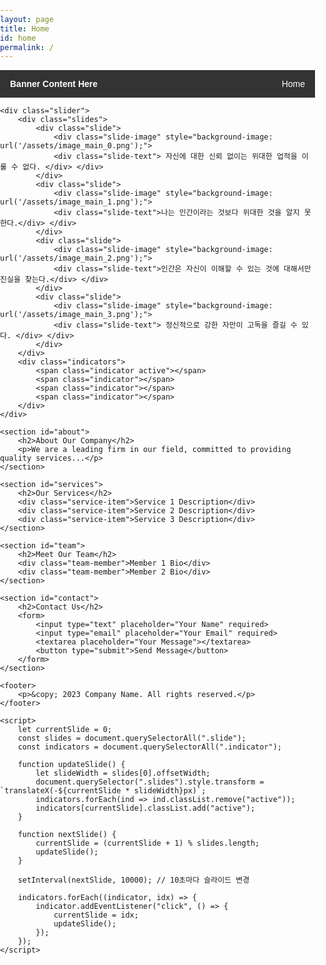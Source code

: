 ```yaml
---
layout: page
title: Home
id: home
permalink: /
---
```


<html lang="en">
<head>
<link href="https://fonts.googleapis.com/css2?family=Roboto:wght@400;700&display=swap" rel="stylesheet"> 
    <meta charset="UTF-8">
    <title>Your Company Name</title>
    <style>
        body {
            font-family: Arial, sans-serif;
            margin: 0;
            padding: 0;
        }
        nav {
            background-color: #333;
            overflow: hidden;
        }
        .banner-content {
            float: left;
            padding: 14px 16px;
            color: white;
            font-weight: bold;
        }
        nav ul {
            list-style-type: none;
            margin: 0;
            padding: 0;
            float: right;
        }
        nav ul li {
            float: left;
        }
        nav ul li a {
            display: block;
            color: white;
            text-align: center;
            padding: 14px 16px;
            text-decoration: none;
        }
        .sub-menu {
            display: none;
            position: absolute;
            background-color: #f9f9f9;
            box-shadow: 0px 8px 16px 0px rgba(0,0,0,0.2);
        }
        .sub-menu a {
            color: black;
            padding: 12px 16px;
            text-decoration: none;
            display: block;
            text-align: left;
        }
        nav ul li:hover .sub-menu {
            display: block;
        }
        .slider {
            width: 100%;
            overflow: hidden;
        }
        .slides {
            display: flex;
            transition: transform 0.5s ease;
        }
        .slide {
            min-width: 100%;
            height: 512px;
            background-size: cover;
            background-position: center;
            position: relative; /* 텍스트 위치 조정을 위해 필요 */ 
        }
	    .slide-image { 
	     width: 50%; /* 이미지의 너비를 50%로 설정 */ 
	     height: 100%; /* 슬라이드의 전체 높이 */ 
	     background-size: cover; 
	     background-position: center; 
	     margin: 0 auto; /* 가운데 정렬 */
	      position: absolute; left: 50%; 
	      transform: translateX(-50%); /* 정중앙 정렬 */ 
	    }
@keyframes fadeInOut {
	 0% { opacity: 0; } 
	25% { opacity: 1; }
	75% { opacity: 1; } 
	100% { opacity: 0; } 
	} 
.slide-text { 
	position: absolute; 
	top: 50%;
	left: 50%;
	transform: translate(-50%, -50%);
	color: white; 
	font-size: 24px;
	font-family: 'Roboto', sans-serif; /* Roboto 서체 적용 */
	text-align: center; 
	animation: fadeInOut 8s ease-in-out infinite; /* 애니메이션 추가 */ 
	}
        .indicators {
            text-align: center;
        }
        .indicator {
            display: inline-block;
            width: 10px;
            height: 10px;
            border-radius: 50%;
            background-color: lightgray;
            margin: 5px;
            cursor: pointer;
        }
        .active {
            background-color: darkgray;
        }
        section {
            margin: 20px;
            padding: 20px;
            background-color: #f5f5f5;
            border-radius: 10px;
        }
        h2 {
            color: #333;
        }
        footer {
            text-align: center;
            padding: 20px;
            background-color: #333;
            color: white;
            position: relative;
            bottom: 0;
            width: 100%;
        }
    </style>
</head>
<body>
    <nav>
        <div class="banner-content">Banner Content Here</div>
        <ul>
            <li><a href="#">Home</a>
                <div class="sub-menu">
                    <a href="https://genes15.netlify.app/_pages/culture">Culture</a>
                    <a href="https://genes15.netlify.app/_pages/history">History</a>
                    <a href="https://genes15.netlify.app/_pages/Hobby">Hobby</a>
                </div>
            </li>
            <!-- 추가 메뉴 항목들 ... -->
        </ul>
    </nav>

    <div class="slider">
        <div class="slides">
            <div class="slide">
	            <div class="slide-image" style="background-image: url('/assets/image_main_0.png');">
	            <div class="slide-text"> 자신에 대한 신뢰 없이는 위대한 업적을 이룰 수 없다. </div> </div>
            </div>
            <div class="slide">
	            <div class="slide-image" style="background-image: url('/assets/image_main_1.png');">
	            <div class="slide-text">나는 인간이라는 것보다 위대한 것을 알지 못한다.</div> </div>
            </div>
            <div class="slide">
	            <div class="slide-image" style="background-image: url('/assets/image_main_2.png');">
	            <div class="slide-text">인간은 자신이 이해할 수 있는 것에 대해서만 진실을 찾는다.</div> </div>
            </div>
            <div class="slide">
	            <div class="slide-image" style="background-image: url('/assets/image_main_3.png');">
	            <div class="slide-text"> 정신적으로 강한 자만이 고독을 즐길 수 있다. </div> </div>
            </div>
        </div>
        <div class="indicators">
            <span class="indicator active"></span>
            <span class="indicator"></span>
            <span class="indicator"></span>
            <span class="indicator"></span>
        </div>
    </div>

    <section id="about">
        <h2>About Our Company</h2>
        <p>We are a leading firm in our field, committed to providing quality services...</p>
    </section>

    <section id="services">
        <h2>Our Services</h2>
        <div class="service-item">Service 1 Description</div>
        <div class="service-item">Service 2 Description</div>
        <div class="service-item">Service 3 Description</div>
    </section>

    <section id="team">
        <h2>Meet Our Team</h2>
        <div class="team-member">Member 1 Bio</div>
        <div class="team-member">Member 2 Bio</div>
    </section>

    <section id="contact">
        <h2>Contact Us</h2>
        <form>
            <input type="text" placeholder="Your Name" required>
            <input type="email" placeholder="Your Email" required>
            <textarea placeholder="Your Message"></textarea>
            <button type="submit">Send Message</button>
        </form>
    </section>

    <footer>
        <p>&copy; 2023 Company Name. All rights reserved.</p>
    </footer>

    <script>
        let currentSlide = 0;
        const slides = document.querySelectorAll(".slide");
        const indicators = document.querySelectorAll(".indicator");

        function updateSlide() {
            let slideWidth = slides[0].offsetWidth;
            document.querySelector(".slides").style.transform = `translateX(-${currentSlide * slideWidth}px)`;
            indicators.forEach(ind => ind.classList.remove("active"));
            indicators[currentSlide].classList.add("active");
        }

        function nextSlide() {
            currentSlide = (currentSlide + 1) % slides.length;
            updateSlide();
        }

        setInterval(nextSlide, 10000); // 10초마다 슬라이드 변경

        indicators.forEach((indicator, idx) => {
            indicator.addEventListener("click", () => {
                currentSlide = idx;
                updateSlide();
            });
        });
    </script>
</body>
</html>
